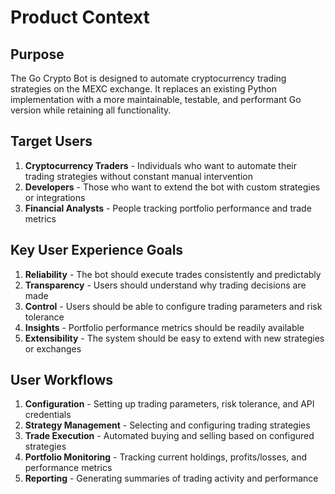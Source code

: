 # Product Context

## Purpose
The Go Crypto Bot is designed to automate cryptocurrency trading strategies on the MEXC exchange. It replaces an existing Python implementation with a more maintainable, testable, and performant Go version while retaining all functionality.

## Target Users
1. **Cryptocurrency Traders** - Individuals who want to automate their trading strategies without constant manual intervention
2. **Developers** - Those who want to extend the bot with custom strategies or integrations
3. **Financial Analysts** - People tracking portfolio performance and trade metrics

## Key User Experience Goals
1. **Reliability** - The bot should execute trades consistently and predictably
2. **Transparency** - Users should understand why trading decisions are made
3. **Control** - Users should be able to configure trading parameters and risk tolerance
4. **Insights** - Portfolio performance metrics should be readily available
5. **Extensibility** - The system should be easy to extend with new strategies or exchanges

## User Workflows
1. **Configuration** - Setting up trading parameters, risk tolerance, and API credentials
2. **Strategy Management** - Selecting and configuring trading strategies
3. **Trade Execution** - Automated buying and selling based on configured strategies
4. **Portfolio Monitoring** - Tracking current holdings, profits/losses, and performance metrics
5. **Reporting** - Generating summaries of trading activity and performance
